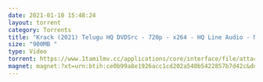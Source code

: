 ```yaml
---
date: 2021-01-10 15:48:24
layout: torrent
category: Torrents
title: "Krack (2021) Telugu HQ DVDSrc - 720p - x264 - HQ Line Audio - MP3 - 900MB :"
size: "900MB "
type: Video
torrent: https://www.1tamilmv.cc/applications/core/interface/file/attachment.php?id=71562
magnet: magnet:?xt=urn:btih:ce0b99a8e1926acc1cd202a540b5422857b7d42c&dn=www.1TamilMV.cc%20-%20Krack%20(2021)%20Telugu%20HQ%20DVDSrc%20-%20720p%20-%20x264%20-%20HQ%20Line%20Aud%20-%20900MB.mkv&tr=udp%3a%2f%2fp4p.arenabg.com%3a1337%2fannounce&tr=http%3a%2f%2fpow7.com%3a80%2fannounce&tr=udp%3a%2f%2ftracker.tiny-vps.com%3a6969%2fannounce&tr=http%3a%2f%2ftracker2.itzmx.com%3a6961%2fannounce&tr=udp%3a%2f%2f151.80.120.114%3a2710%2fannounce&tr=udp%3a%2f%2f9.rarbg.com%3a2790%2fannounce&tr=udp%3a%2f%2f9.rarbg.to%3a2740%2fannounce&tr=udp%3a%2f%2fopen.stealth.si%3a80%2fannounce&tr=udp%3a%2f%2ftracker.leechers-paradise.org%3a6969%2fannounce&tr=udp%3a%2f%2ftracker.opentrackr.org%3a1337%2fannounce&tr=http%3a%2f%2ft.nyaatracker.com%3a80%2fannounce
---
```

